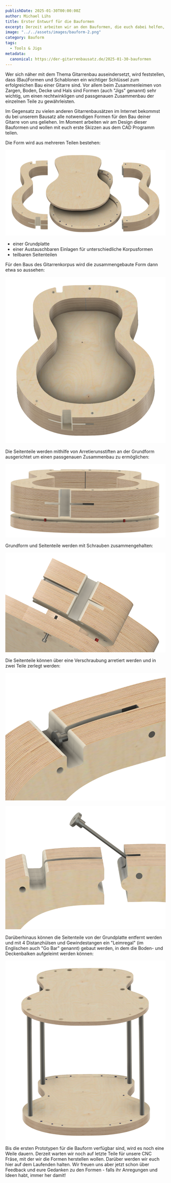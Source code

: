 ```yaml
---
publishDate: 2025-01-30T00:00:00Z
author: Michael Lihs
title: Erster Entwurf für die Bauformen
excerpt: Derzeit arbeiten wir an den Bauformen, die euch dabei helfen, die Teile eurer Gitarre passgenau zusammenzubauen.
image: "../../assets/images/bauform-2.png"
category: Bauform
tags:
  - Tools & Jigs
metadata:
  canonical: https://der-gitarrenbausatz.de/2025-01-30-bauformen
---
```


Wer sich näher mit dem Thema Gitarrenbau auseindersetzt, wird feststellen, dass (Bau)Formen und Schablonen 
ein wichtiger Schlüssel zum erfolgreichen Bau einer Gitarre sind. Vor allem beim Zusammenleimen von Zargen, Boden, Decke und Hals
sind Formen (auch "Jigs" genannt) sehr wichtig, um einen rechtwinkligen und passgenauen Zusammenbau der einzelnen Teile zu gewährleisten.

Im Gegensatz zu vielen anderen Gitarrenbausätzen im Internet bekommst du bei unserem Bausatz alle notwendigen Formen für
den Bau deiner Gitarre von uns geliehen. Im Moment arbeiten wir am Design dieser Bauformen und wollen mit euch erste 
Skizzen aus dem CAD Programm teilen.

Die Form wird aus mehreren Teilen bestehen:

![Einzelteile der Bauform](../../assets/images/bauform-2.png)

* einer Grundplatte
* einer Austauschbaren Einlagen für unterschiedliche Korpusformen
* teilbaren Seitenteilen

Für den Baus des Gitarrenkorpus wird die zusammengebaute Form dann etwa so aussehen:

![Grundform mit Zargenkranz](../../assets/images/bauform-1.png)

Die Seitenteile werden mithilfe von Arretierunsstiften an der Grundform ausgerichtet um einen passgenauen Zusammenbau zu ermöglichen:

![Arretierungsstifte für die Seitenteile der Bauform](../../assets/images/bauform-4.png)

Grundform und Seitenteile werden mit Schrauben zusammengehalten:

![Verschraubung von Grundform und Seitenteilen](../../assets/images/bauform-5.png)

Die Seitenteile können über eine Verschraubung arretiert werden und in zwei Teile zerlegt werden:

![Arretierung der Seitenteile](../../assets/images/bauform-6.png)

![Seitenteile in zwei Hälften zerlegbar](../../assets/images/bauform-7.png)

Darüberhinaus können die Seitenteile von der Grundplatte entfernt werden und mit 4 Distanzhülsen und Gewindestangen ein "Leimregal" 
(im Englischen auch "Go Bar" genannt) gebaut werden, in dem die Boden- und Deckenbalken aufgeleimt werden können:

![Bauform als Leimregal](../../assets/images/bauform-3.png)

Bis die ersten Prototypen für die Bauform verfügbar sind, wird es noch eine Weile dauern. Derzeit warten wir noch auf letzte 
Teile für unsere CNC Fräse, mit der wir die Formen herstellen wollen. Darüber werden wir euch hier auf dem Laufenden halten. 
Wir freuen uns aber jetzt schon über Feedback und eure Gedanken zu den Formen - falls ihr Anregungen und Ideen habt,
immer her damit!
